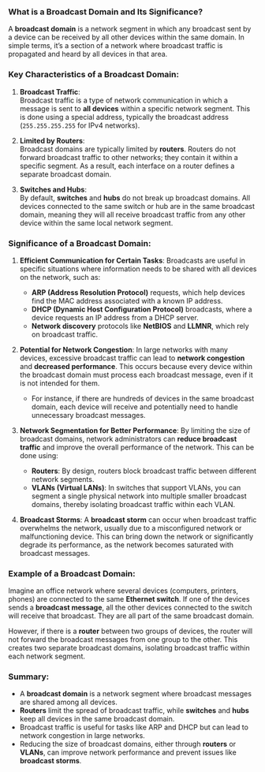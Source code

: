 ### What is a Broadcast Domain and Its Significance?

A **broadcast domain** is a network segment in which any broadcast sent by a device can be received by all other devices within the same domain. In simple terms, it’s a section of a network where broadcast traffic is propagated and heard by all devices in that area.

### Key Characteristics of a Broadcast Domain:

1. **Broadcast Traffic**:  
   Broadcast traffic is a type of network communication in which a message is sent to **all devices** within a specific network segment. This is done using a special address, typically the broadcast address (`255.255.255.255` for IPv4 networks).
   
2. **Limited by Routers**:  
   Broadcast domains are typically limited by **routers**. Routers do not forward broadcast traffic to other networks; they contain it within a specific segment. As a result, each interface on a router defines a separate broadcast domain.
   
3. **Switches and Hubs**:  
   By default, **switches** and **hubs** do not break up broadcast domains. All devices connected to the same switch or hub are in the same broadcast domain, meaning they will all receive broadcast traffic from any other device within the same local network segment.

### Significance of a Broadcast Domain:

1. **Efficient Communication for Certain Tasks**:
   Broadcasts are useful in specific situations where information needs to be shared with all devices on the network, such as:
   - **ARP (Address Resolution Protocol)** requests, which help devices find the MAC address associated with a known IP address.
   - **DHCP (Dynamic Host Configuration Protocol)** broadcasts, where a device requests an IP address from a DHCP server.
   - **Network discovery** protocols like **NetBIOS** and **LLMNR**, which rely on broadcast traffic.

2. **Potential for Network Congestion**:
   In large networks with many devices, excessive broadcast traffic can lead to **network congestion** and **decreased performance**. This occurs because every device within the broadcast domain must process each broadcast message, even if it is not intended for them.
   - For instance, if there are hundreds of devices in the same broadcast domain, each device will receive and potentially need to handle unnecessary broadcast messages.
   
3. **Network Segmentation for Better Performance**:
   By limiting the size of broadcast domains, network administrators can **reduce broadcast traffic** and improve the overall performance of the network. This can be done using:
   - **Routers**: By design, routers block broadcast traffic between different network segments.
   - **VLANs (Virtual LANs)**: In switches that support VLANs, you can segment a single physical network into multiple smaller broadcast domains, thereby isolating broadcast traffic within each VLAN.

4. **Broadcast Storms**:
   A **broadcast storm** can occur when broadcast traffic overwhelms the network, usually due to a misconfigured network or malfunctioning device. This can bring down the network or significantly degrade its performance, as the network becomes saturated with broadcast messages.

### Example of a Broadcast Domain:

Imagine an office network where several devices (computers, printers, phones) are connected to the same **Ethernet switch**. If one of the devices sends a **broadcast message**, all the other devices connected to the switch will receive that broadcast. They are all part of the same broadcast domain.

However, if there is a **router** between two groups of devices, the router will not forward the broadcast messages from one group to the other. This creates two separate broadcast domains, isolating broadcast traffic within each network segment.

### Summary:

- A **broadcast domain** is a network segment where broadcast messages are shared among all devices.
- **Routers** limit the spread of broadcast traffic, while **switches** and **hubs** keep all devices in the same broadcast domain.
- Broadcast traffic is useful for tasks like ARP and DHCP but can lead to network congestion in large networks.
- Reducing the size of broadcast domains, either through **routers** or **VLANs**, can improve network performance and prevent issues like **broadcast storms**.
